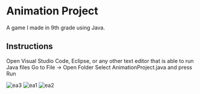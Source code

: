 Animation Project
=========
A game I made in 9th grade using Java.

Instructions
------------

Open Visual Studio Code, Eclipse, or any other text editor that is able to run Java files
Go to File -> Open Folder
Select AnimationProject.java and press Run

![ea3](https://github.com/eason-m-a/9th-grade-project/assets/44955296/c56342d6-a489-4b6e-8c74-1a3ccf5cee42)
![ea1](https://github.com/eason-m-a/9th-grade-project/assets/44955296/d6e1ee5c-67db-457e-a79f-6d4fa537fb1c)
![ea2](https://github.com/eason-m-a/9th-grade-project/assets/44955296/68dc337e-cb54-4200-b796-9e59c2c7d497)
